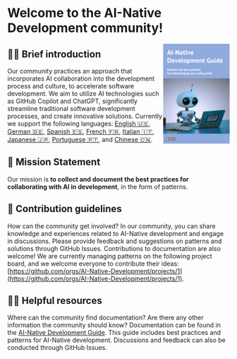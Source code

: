 # Welcome to the AI-Native Development community!

<img align="right" src="./top.png" title="AI Native Development Guide" width="30%">

## 🙋‍♀️ Brief introduction 

Our community practices an approach that incorporates AI collaboration into the development process and culture, to accelerate software development. We aim to utilize AI technologies such as GitHub Copilot and ChatGPT, significantly streamline traditional software development processes, and create innovative solutions. Currently we support the following languages: [English 🇺🇸](https://ai-native-development.gitbook.io/docs/), [German 🇩🇪](https://ai-native-development.gitbook.io/docs/v/de/), [Spanish 🇪🇸](https://ai-native-development.gitbook.io/docs/v/es/), [French 🇫🇷](https://ai-native-development.gitbook.io/docs/v/fr/), [Italian 🇮🇹](https://ai-native-development.gitbook.io/docs/v/it/), [Japanese 🇯🇵](https://ai-native-development.gitbook.io/docs/v/ja/), [Portuguese 🇵🇹](https://ai-native-development.gitbook.io/docs/v/pt/), and [Chinese 🇨🇳](https://ai-native-development.gitbook.io/docs/v/zh/).

## 💪 Mission Statement

Our mission is **to collect and document the best practices for collaborating with AI in development**, in the form of patterns.

## 🌈 Contribution guidelines

How can the community get involved?
In our community, you can share knowledge and experiences related to AI-Native development and engage in discussions. Please provide feedback and suggestions on patterns and solutions through GitHub Issues. Contributions to documentation are also welcome! We are currently managing patterns on the following project board, and we welcome everyone to contribute their ideas: [https://github.com/orgs/AI-Native-Development/projects/1](https://github.com/orgs/AI-Native-Development/projects/1).

## 👩‍💻 Helpful resources 

Where can the community find documentation? Are there any other information the community should know?
Documentation can be found in the [AI-Native Development Guide](https://ai-native-development.gitbook.io/). This guide includes best practices and patterns for AI-Native development. Discussions and feedback can also be conducted through GitHub Issues.
